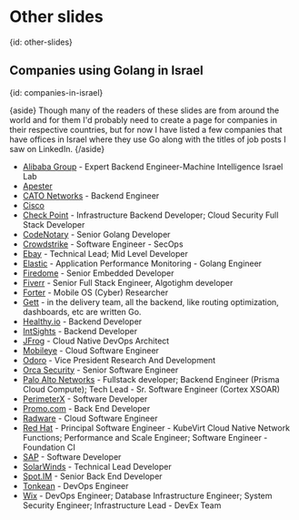 # Other slides
{id: other-slides}


## Companies using Golang in Israel
{id: companies-in-israel}

{aside}
Though many of the readers of these slides are from around the world and for them I'd probably need to create a page for companies in their respective countries,
but for now I have listed a few companies that have offices in Israel where they use Go along with the titles of job posts I saw on LinkedIn.
{/aside}


* [Alibaba Group](https://www.alibabagroup.com/) - Expert Backend Engineer-Machine Intelligence Israel Lab
* [Apester](https://apester.com/)
* [CATO Networks](https://www.catonetworks.com/) - Backend Engineer
* [Cisco](https://www.cisco.com/)
* [Check Point](https://www.checkpoint.com/) - Infrastructure Backend Developer; Cloud Security Full Stack Developer
* [CodeNotary](https://www.codenotary.io/) - Senior Golang Developer
* [Crowdstrike](https://www.crowdstrike.com/) - Software Engineer - SecOps
* [Ebay](https://www.ebay.com/) - Technical Lead; Mid Level Developer
* [Elastic](https://www.elastic.co/) - Application Performance Monitoring - Golang Engineer
* [Firedome](https://firedome.io/) -  Senior Embedded Developer
* [Fiverr](https://www.fiverr.com/) - Senior Full Stack Engineer, Algotighm developer
* [Forter](https://www.forter.com/) - Mobile OS (Cyber) Researcher
* [Gett](https://gett.com/) - in the delivery team, all the backend, like routing optimization, dashboards, etc are written Go.
* [Healthy.io](https://healthy.io/) - Backend Developer
* [IntSights](https://intsights.com/) - Backend Developer
* [JFrog](https://jfrog.com/) - Cloud Native DevOps Architect
* [Mobileye](https://www.mobileye.com/) - Cloud Software Engineer
* [Odoro](https://www.odoro.com/) - Vice President Research And Development
* [Orca Security](https://orca.security/) - Senior Software Engineer
* [Palo Alto Networks](https://www.paloaltonetworks.com/) - Fullstack developer; Backend Engineer  (Prisma Cloud Compute); Tech Lead - Sr. Software Engineer (Cortex XSOAR)
* [PerimeterX](https://www.perimeterx.com/) - Software Developer
* [Promo.com](https://promo.com/) - Back End Developer
* [Radware](https://www.radware.com/) - Cloud Software Engineer
* [Red Hat](https://www.redhat.com/) - Principal Software Engineer - KubeVirt Cloud Native Network Functions; Performance and Scale Engineer; Software Engineer - Foundation CI
* [SAP](https://www.sap.com/) - Software Developer
* [SolarWinds](https://www.solarwinds.com/) - Technical Lead Developer
* [Spot.IM](https://www.spot.im/) - Senior Back End Developer
* [Tonkean](https://tonkean.com/) - DevOps Engineer
* [Wix](https://www.wix.com/) - DevOps Engineer; Database Infrastructure Engineer; System Security Engineer; Infrastructure Lead - DevEx Team



